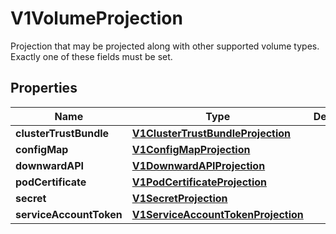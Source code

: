 

# V1VolumeProjection

Projection that may be projected along with other supported volume types. Exactly one of these fields must be set.

## Properties

| Name | Type | Description | Notes |
|------------ | ------------- | ------------- | -------------|
|**clusterTrustBundle** | [**V1ClusterTrustBundleProjection**](V1ClusterTrustBundleProjection.md) |  |  [optional] |
|**configMap** | [**V1ConfigMapProjection**](V1ConfigMapProjection.md) |  |  [optional] |
|**downwardAPI** | [**V1DownwardAPIProjection**](V1DownwardAPIProjection.md) |  |  [optional] |
|**podCertificate** | [**V1PodCertificateProjection**](V1PodCertificateProjection.md) |  |  [optional] |
|**secret** | [**V1SecretProjection**](V1SecretProjection.md) |  |  [optional] |
|**serviceAccountToken** | [**V1ServiceAccountTokenProjection**](V1ServiceAccountTokenProjection.md) |  |  [optional] |



